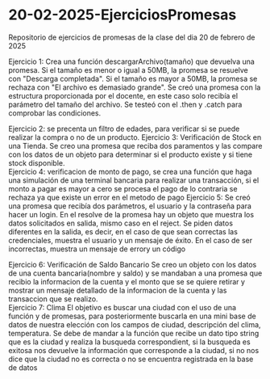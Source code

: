 # 20-02-2025-EjerciciosPromesas
Repositorio de ejercicios de promesas de la clase del dia 20 de febrero de 2025


Ejercicio 1:
    Crea una función descargarArchivo(tamaño) que devuelva una promesa. Si el tamaño es menor o igual a 50MB, la promesa se resuelve con "Descarga completada". Si el tamaño es mayor a 50MB, la promesa se rechaza        con "El archivo es demasiado grande".
    Se creó una promesa con la estructura proporcionada por el docente, en este caso solo recibía el parámetro del tamaño del archivo. Se testeó con el .then y .catch para comprobar las condiciones.

Ejercicio 2:
se precenta un filtro de edades, para verificar si se puede realizar la compra o no de un producto.
Ejercicio 3:
    Verificación de Stock en una Tienda.
    Se creo una promesa que reciba dos paramentos y las compare con los datos de un objeto para determinar si el producto existe y si tiene stock disponible.                       
Ejercicio 4:
 verificacion de monto de pago, se crea una función que haga una simulación de una terminal bancaria para realizar una transacción, si el monto a pagar es mayor a cero se procesa el pago de lo contraria se rechaza ya que existe un error en el metodo de pago
Ejercicio 5:
    Se creó una promesa que recibía dos parámetros, el usuario y la contraseña para hacer un login. En el resolve de la promesa hay un objeto que muestra los datos solicitados en salida, mismo caso en el reject.
    Se piden datos diferentes en la salida, es decir, en el caso de que sean correctas las credenciales, muestra el usuario y un mensaje de éxito. En el caso de ser incorrectas, muestra un mensaje de errory un código

Ejercicio 6:
    Verificación de Saldo Bancario
        Se creo un objeto con los datos de una cuenta bancaria(nombre y saldo) y se mandaban a una promesa que recibio la informacion de la cuenta y el monto que se se quiere retirar y mostrar un mensaje detallado de la informacion de la cuenta y las transaccion que se realizo.                     
Ejercicio 7:
Clima
El objetivo es buscar una ciudad con el uso de una función y de promesas, para posteriormente buscarla en una mini base de datos de nuestra elección con los campos de ciudad, descripción del clima, temperatura. Se debe de mandar a la función que recibe un dato tipo string que es la ciudad y realiza la busqueda correspondient, si la busqueda es exitosa nos devuelve la información que corresponde a la ciudad, si no nos dice que la ciudad no es correcta o no se encuentra registrada en la base de datos
